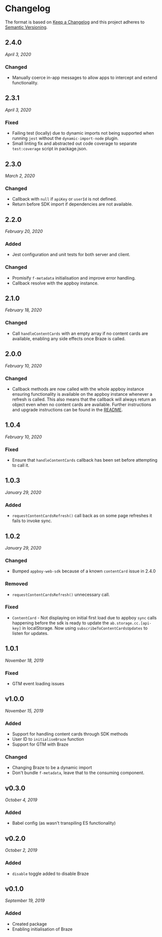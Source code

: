 # Changelog

The format is based on [Keep a Changelog](http://keepachangelog.com/en/1.0.0/)
and this project adheres to [Semantic Versioning](http://semver.org/spec/v2.0.0.html).

2.4.0
------------------------------
*April  3, 2020*

### Changed

- Manually coerce in-app messages to allow apps to intercept and extend functionality.


2.3.1
------------------------------
*April  3, 2020*

### Fixed
- Failing test (locally) due to dynamic imports not being supported when running `jest` without the `dynamic-import-node` plugin.
- Small linting fix and abstracted out code coverage to separate `test:coverage` script in package.json.


2.3.0
------------------------------
*March  2, 2020*

### Changed
- Callback with `null` if `apiKey` or `userId` is not defined.
- Return before SDK import if dependencies are not available.


2.2.0
------------------------------
*February  20, 2020*

### Added
- Jest configuration and unit tests for both server and client.

### Changed
- Promisify `f-metadata` initialisation and improve error handling.
- Callback resolve with the appboy instance.


2.1.0
------------------------------
*February  18, 2020*

### Changed
- Call `handleContentCards` with an empty array if no content cards are available, enabling any side effects once Braze is called.


2.0.0
------------------------------
*February  10, 2020*

### Changed
- Callback methods are now called with the whole appboy instance ensuring functionality is available on the appboy instance whenever a refresh is called. This also means that the callback will always return an object even when no content cards are available. Further instructions and upgrade instructions can be found in the [README](README.md).


1.0.4
------------------------------
*February 10, 2020*

### Fixed
- Ensure that `handleContentCards` callback has been set before attempting to call it.


1.0.3
------------------------------
*January  29, 2020*

### Added
- `requestContentCardsRefresh()` call back as on some page refreshes it fails to invoke sync.


1.0.2
------------------------------
*January  29, 2020*

### Changed
- Bumped `appboy-web-sdk` because of a known `contentCard` issue in 2.4.0

### Removed
- `requestContentCardsRefresh()` unnecessary call.

### Fixed
- `ContentCard` - Not displaying on initial first load due to appboy `sync`
calls happening before the sdk is ready to update the
`ab.storage.cc.[api-key]` in localStorage. Now using `subscribeToContentCardsUpdates` to listen
for updates.


1.0.1
------------------------------
*November 18, 2019*

### Fixed
- GTM event loading issues


v1.0.0
------------------------------
*November 15, 2019*

### Added
- Support for handling content cards through SDK methods
- User ID to `initialiseBraze` function
- Support for GTM with Braze

### Changed
- Changing Braze to be a dynamic import
- Don't bundle `f-metadata`, leave that to the consuming component.


v0.3.0
------------------------------
*October 4, 2019*

### Added
- Babel config (as wasn't transpiling ES functionality)


v0.2.0
------------------------------
*October 2, 2019*

### Added
- `disable` toggle added to disable Braze


v0.1.0
------------------------------
*September 19, 2019*

### Added
- Created package
- Enabling initialisation of Braze
